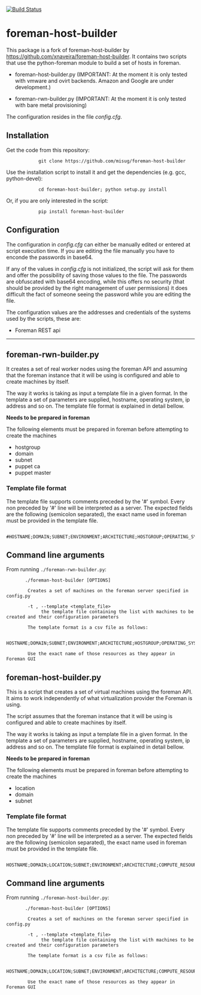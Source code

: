 [![Build Status](https://travis-ci.org/xnaveira/foreman-host-builder.svg?branch=master)](https://travis-ci.org/xnaveira/foreman-host-builder)

# foreman-host-builder 

This package is a fork of foreman-host-builder by https://github.com/xnaveira/foreman-host-builder. It contains two scripts that use the python-foreman module to build a set of hosts in foreman.

* foreman-host-builder.py (IMPORTANT: At the moment it is only tested with vmware and ovirt backends. Amazon and Google are under development.)

* foreman-rwn-builder.py (IMPORTANT: At the moment it is only tested with bare metal provisioning)

The configuration resides in the file *config.cfg*.

## Installation

Get the code from this repository:

                git clone https://github.com/misug/foreman-host-builder

Use the installation script to install it and get the dependencies (e.g. gcc, python-devel):

                cd foreman-host-builder; python setup.py install


Or, if you are only interested in the script:

                pip install foreman-host-builder

## Configuration

The configuration in *config.cfg* can either be manually edited or entered at script execution time. If you are editing the file manually you have to enconde the passwords in base64.

If any of the values in *config.cfg* is not initialized, the script will ask for them and offer the possibility of saving those values to the file. The passwords are obfuscated with base64 encoding, while this offers no security (that should be provided by the right management of user permissions) it does difficult the fact of someone seeing the password while you are editing the file.

The configuration values are the addresses and credentials of the systems used by the scripts, these are:

* Foreman REST api

----

## foreman-rwn-builder.py

It creates a set of real worker nodes using the foreman API and assuming that the foreman instance that it will be using is configured and able to create machines by itself. 

The way it works is taking as input a template file in a given format. In the template a set of parameters are supplied, hostname, operating system, ip address and so on. The template file format is explained in detail bellow.

**Needs to be prepared in foreman**

The following elements must be prepared in foreman before attempting to create the machines

* hostgroup
* domain
* subnet
* puppet ca
* puppet master

### Template file format

The template file supports comments preceded by the '#' symbol.  Every non preceded by '#' line will be interpreted as a server. The expected fields are the following (semicolon separated), the exact name used in foreman must be provided in the template file. 

        #HOSTNAME;DOMAIN;SUBNET;ENVIRONMENT;ARCHITECTURE;HOSTGROUP;OPERATING_SYSTEM;MAC;IP;PTABLE;MEDIA;PUPPET_CA_PROXY;PUPPET_PROXY



## Command line arguments

From running `./foreman-rwn-builder.py`:

           ./foreman-host-builder [OPTIONS]
           
            Creates a set of machines on the foreman server specified in config.py
           
            -t , --template <template_file>
                 the template file containing the list with machines to be created and their configuration parameters
           
            The template format is a csv file as follows:
           
            HOSTNAME;DOMAIN;SUBNET;ENVIRONMENT;ARCHITECTURE;HOSTGROUP;OPERATING_SYSTEM;MAC;IP;PTABLE;MEDIA;PUPPET_CA_PROXY;PUPPET_PROXY
           
            Use the exact name of those resources as they appear in Foreman GUI

## foreman-host-builder.py

This is a script that creates a set of virtual machines using the foreman API. It aims to work independently of what virtualization provider the Foreman is using.

The script assumes that the foreman instance that it will be using is configured and able to create machines by itself.

The way it works is taking as input a template file in a given format. In the template a set of parameters are supplied, hostname, operating system, ip address and so on. The template file format is explained in detail bellow.


**Needs to be prepared in foreman**

The following elements must be prepared in foreman before attempting to create the machines

* location
* domain
* subnet


### Template file format

The template file supports comments preceded by the '#' symbol.  Every non preceded by '#' line will be interpreted as a server. The expected fields are the following (semicolon separated), the exact name used in foreman must be provided in the template file. 

        HOSTNAME;DOMAIN;LOCATION;SUBNET;ENVIRONMENT;ARCHITECTURE;COMPUTE_RESOURCE;HOSTGROUP;COMPUTE_PROFILE;OPERATING_SYSTEM;IP;PTABLE;MEDIA;PUPPET_CA_PROXY;PUPPET_PROXY"



## Command line arguments

From running `./foreman-host-builder.py`:

           ./foreman-host-builder [OPTIONS]
           
            Creates a set of machines on the foreman server specified in config.py
           
            -t , --template <template_file>
                 the template file containing the list with machines to be created and their configuration parameters
           
            The template format is a csv file as follows:
           
            HOSTNAME;DOMAIN;LOCATION;SUBNET;ENVIRONMENT;ARCHITECTURE;COMPUTE_RESOURCE;HOSTGROUP;COMPUTE_PROFILE;OPERATING_SYSTEM;IP;PTABLE;MEDIA
           
            Use the exact name of those resources as they appear in Foreman GUI

 
